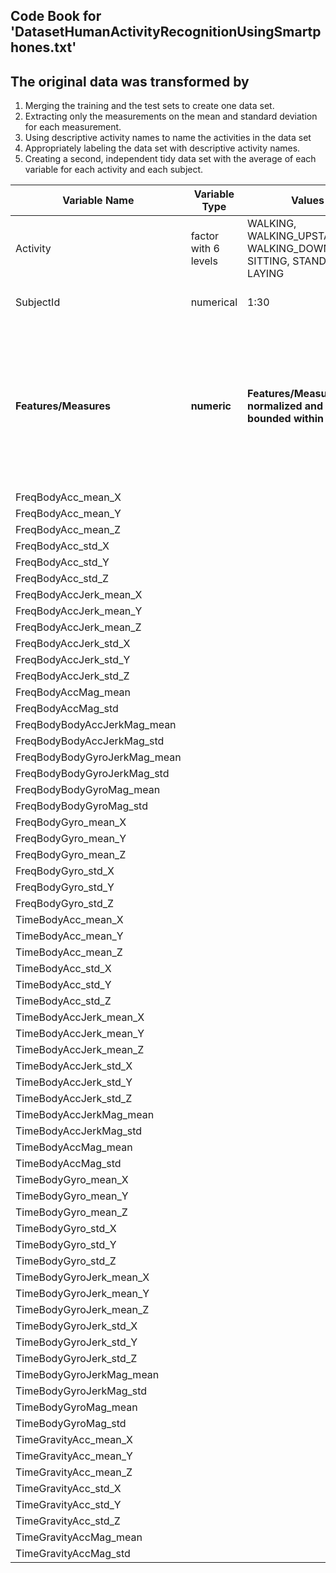 ## Code Book for 'DatasetHumanActivityRecognitionUsingSmartphones.txt'

## The original data was transformed by

1. Merging the training and the test sets to create one data set.
2. Extracting only the measurements on the mean and standard deviation for each measurement. 
3. Using descriptive activity names to name the activities in the data set
4. Appropriately labeling the data set with descriptive activity names. 
5. Creating a second, independent tidy data set with the average of each variable for each activity and each subject. 

 Variable Name | Variable Type  | Values | Description
 ------------- | -------------  | ------------- | ------------- 
 Activity  | factor with 6 levels        | WALKING, WALKING\_UPSTAIRS, WALKING\_DOWNSTAIRS, SITTING, STANDING, LAYING | Links the class labels with their activity name. 
 SubjectId       | numerical      | 1:30         | Subject identification numbers
**Features/Measures** | **numeric** | **Features/Measures are normalized and bounded within [-1,1].** | **Mean or standard deviation of the triaxial acceleration from the accelerometer (total acceleration) and the estimated body acceleration**
FreqBodyAcc_mean_X | | |
FreqBodyAcc_mean_Y | | |
FreqBodyAcc_mean_Z | | |
FreqBodyAcc_std_X | | |
FreqBodyAcc_std_Y | | |
FreqBodyAcc_std_Z | | |
FreqBodyAccJerk_mean_X | | |
FreqBodyAccJerk_mean_Y | | |
FreqBodyAccJerk_mean_Z | | |
FreqBodyAccJerk_std_X | | |
FreqBodyAccJerk_std_Y | | |
FreqBodyAccJerk_std_Z | | |
FreqBodyAccMag_mean | | |
FreqBodyAccMag_std | | |
FreqBodyBodyAccJerkMag_mean | | |
FreqBodyBodyAccJerkMag_std | | |
FreqBodyBodyGyroJerkMag_mean | | |
FreqBodyBodyGyroJerkMag_std | | |
FreqBodyBodyGyroMag_mean | | |
FreqBodyBodyGyroMag_std | | |
FreqBodyGyro_mean_X | | |
FreqBodyGyro_mean_Y | | |
FreqBodyGyro_mean_Z | | |
FreqBodyGyro_std_X | | |
FreqBodyGyro_std_Y | | |
FreqBodyGyro_std_Z | | |
TimeBodyAcc_mean_X | | |
TimeBodyAcc_mean_Y | | |
TimeBodyAcc_mean_Z | | |
TimeBodyAcc_std_X | | |
TimeBodyAcc_std_Y | | |
TimeBodyAcc_std_Z | | |
TimeBodyAccJerk_mean_X | | |
TimeBodyAccJerk_mean_Y | | |
TimeBodyAccJerk_mean_Z | | |
TimeBodyAccJerk_std_X | | |
TimeBodyAccJerk_std_Y | | |
TimeBodyAccJerk_std_Z | | |
TimeBodyAccJerkMag_mean | | |
TimeBodyAccJerkMag_std | | |
TimeBodyAccMag_mean | | |
TimeBodyAccMag_std | | |
TimeBodyGyro_mean_X | | |
TimeBodyGyro_mean_Y | | |
TimeBodyGyro_mean_Z | | |
TimeBodyGyro_std_X | | |
TimeBodyGyro_std_Y | | |
TimeBodyGyro_std_Z | | |
TimeBodyGyroJerk_mean_X | | |
TimeBodyGyroJerk_mean_Y | | | 
TimeBodyGyroJerk_mean_Z | | |
TimeBodyGyroJerk_std_X | | |
TimeBodyGyroJerk_std_Y | | |
TimeBodyGyroJerk_std_Z | | |
TimeBodyGyroJerkMag_mean | | |
TimeBodyGyroJerkMag_std | | |
TimeBodyGyroMag_mean | | |
TimeBodyGyroMag_std | | |
TimeGravityAcc_mean_X | | |
TimeGravityAcc_mean_Y | | |
TimeGravityAcc_mean_Z | | |
TimeGravityAcc_std_X | | |
TimeGravityAcc_std_Y | | |
TimeGravityAcc_std_Z | | |
TimeGravityAccMag_mean | | |
TimeGravityAccMag_std | | |
